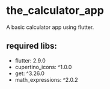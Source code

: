 # the_calculator_app

A basic calculator app using flutter.

## required libs:
- flutter: 2.9.0
- cupertino_icons: ^1.0.0
- get: ^3.26.0
- math_expressions: ^2.0.2
